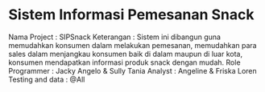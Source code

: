 # Sistem Informasi Pemesanan Snack
Nama Project : SIPSnack
Keterangan : Sistem ini dibangun guna memudahkan konsumen dalam melakukan pemesanan, memudahkan para sales dalam menjangkau konsumen baik di dalam maupun di luar kota, konsumen mendapatkan informasi produk snack dengan mudah.
Role 
Programmer : Jacky Angelo & Sully Tania
Analyst : Angeline & Friska Loren
Testing and data : @All
